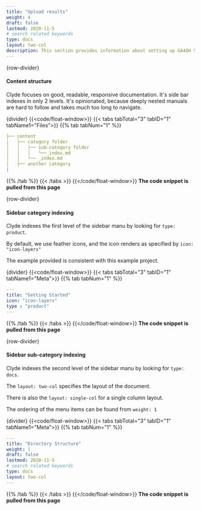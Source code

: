 ```yaml
---
title: "Upload results"
weight: 4
draft: false
lastmod: 2020-11-5
# search related keywords
type: docs
layout: two-col
description: This section provides information about setting up GA4GH Search API to expose data.
---
```


{row-divider}
#### Content structure

Clyde focuses on good, readable, responsive documentation. It's side bar indexes in only 2 levels. It's opinionated, because deeply nested manuals are hard to follow and takes much too long to navigate.

{divider}
{{<code/float-window>}}
{{< tabs tabTotal="3" tabID="1" tabName1="Files">}}
{{% tab tabNum="1" %}}
``` yaml
├── content
│   ├── category folder
│   │   ├── sub-category folder
│   │   │   └──_index.md
│   │   └── _index.md
│   ├── another category 
|
```
{{% /tab %}}
{{< /tabs >}}
{{</code/float-window>}}
**The code snippet is pulled from this page**

{row-divider}

#### Sidebar category indexing

Clyde indexes the first level of the sidebar manu by looking for `type: product`.

By default, we use feather icons, and the icon renders as specified by `icon: "icon-layers"`

The example provided is consistent with this example project.

{divider}
{{<code/float-window>}}
{{< tabs tabTotal="3" tabID="1" tabName1="Meta">}}
{{% tab tabNum="1" %}}
``` yaml
---
title: "Getting Started"
icon: "icon-layers"
type : "product"
---
```
{{% /tab %}}
{{< /tabs >}}
{{</code/float-window>}}
**The code snippet is pulled from this page**

{row-divider}

#### Sidebar sub-category indexing

Clyde indexes the second level of the sidebar manu by looking for `type: docs`.

The `layout: two-col` specifies the layout of the document. 

There is also the `layout: single-col` for a single column layout.

The ordering of the menu items can be found from `weight: 1`

{divider}
{{<code/float-window>}}
{{< tabs tabTotal="3" tabID="1" tabName1="Meta">}}
{{% tab tabNum="1" %}}
``` yaml
---
title: "Directory Structure"
weight: 1
draft: false
lastmod: 2020-11-5
# search related keywords
type: docs
layout: two-col
---
```
{{% /tab %}}
{{< /tabs >}}
{{</code/float-window>}}
**The code snippet is pulled from this page**
